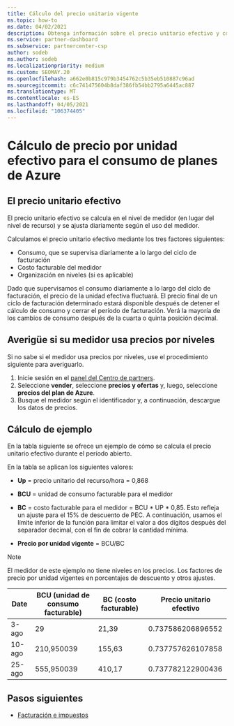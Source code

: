 ```yaml
---
title: Cálculo del precio unitario vigente
ms.topic: how-to
ms.date: 04/02/2021
description: Obtenga información sobre el precio unitario efectivo y cómo se calcula. En este artículo también se incluye un cálculo de ejemplo.
ms.service: partner-dashboard
ms.subservice: partnercenter-csp
author: sodeb
ms.author: sodeb
ms.localizationpriority: medium
ms.custom: SEOMAY.20
ms.openlocfilehash: a662e0b815c979b3454762c5b35eb510887c96ad
ms.sourcegitcommit: c6c741475604b8daf386fb54bb2795a6445ac887
ms.translationtype: MT
ms.contentlocale: es-ES
ms.lasthandoff: 04/05/2021
ms.locfileid: "106374405"
---
```

# <a name="effective-unit-price-calculation-for-azure-plan-consumption"></a>Cálculo de precio por unidad efectivo para el consumo de planes de Azure

## <a name="the-effective-unit-price"></a>El precio unitario efectivo

El precio unitario efectivo se calcula en el nivel de medidor (en lugar del nivel de recurso) y se ajusta diariamente según el uso del medidor.

Calculamos el precio unitario efectivo mediante los tres factores siguientes:

- Consumo, que se supervisa diariamente a lo largo del ciclo de facturación
- Costo facturable del medidor
- Organización en niveles (si es aplicable)

Dado que supervisamos el consumo diariamente a lo largo del ciclo de facturación, el precio de la unidad efectiva fluctuará. El precio final de un ciclo de facturación determinado estará disponible después de detener el cálculo de consumo y cerrar el período de facturación. Verá la mayoría de los cambios de consumo después de la cuarta o quinta posición decimal.

## <a name="find-out-whether-your-meter-uses-tiered-pricing"></a>Averigüe si su medidor usa precios por niveles

Si no sabe si el medidor usa precios por niveles, use el procedimiento siguiente para averiguarlo. 

1. Inicie sesión en el [panel del Centro de partners](https://partner.microsoft.com/dashboard/).
2. Seleccione **vender**, seleccione **precios y ofertas** y, luego, seleccione **precios del plan de Azure**.
3. Busque el medidor según el identificador y, a continuación, descargue los datos de precios. 

## <a name="sample-calculation"></a>Cálculo de ejemplo

En la tabla siguiente se ofrece un ejemplo de cómo se calcula el precio unitario efectivo durante el período abierto.

En la tabla se aplican los siguientes valores: 

- **Up** = precio unitario del recurso/hora = 0,868

- **BCU** = unidad de consumo facturable para el medidor

- **BC** = costo facturable para el medidor = BCU * UP * 0,85. Esto refleja un ajuste para el 15% de descuento de PEC. A continuación, usamos el límite inferior de la función para limitar el valor a dos dígitos después del separador decimal, con el fin de cobrar la cantidad mínima. 

- **Precio por unidad vigente** = BCU/BC

>[!NOTE]
>El medidor de este ejemplo no tiene niveles en los precios. Los factores de precio por unidad vigentes en porcentajes de descuento y otros ajustes.

| Date | BCU (unidad de consumo facturable) | BC (costo facturable) | Precio unitario efectivo |
| ------ | ----------- | ----------- | ----------- |  
| 3-ago | 29 | 21,39 | 0.737586206896552 |
| 10-ago | 210,950039 | 155,63 | 0.737757626107858 |
| 25-ago | 555,950039 | 410,17 | 0.737782122900436 |

## <a name="next-steps"></a>Pasos siguientes

- [Facturación e impuestos](billing.md)
